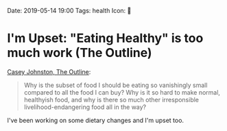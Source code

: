 Date: 2019-05-14 19:00
Tags: health
Icon: 🔗



# I'm Upset: "Eating Healthy" is too much work (The Outline)

[Casey Johnston, The Outline](https://theoutline.com/post/7429/im-upset-eating-healthy-is-too-much-work):

> Why is the subset of food I should be eating so vanishingly small compared to all the food I can buy? Why is it so hard to make normal, healthyish food, and why is there so much other irresponsible livelihood-endangering food all in the way?

I've been working on some dietary changes and I'm upset too.